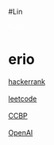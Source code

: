 #Lin
<!DOCTYPE html>
<html lang="en">
<head>
    <meta charset="UTF-8">
    <meta name="viewport" content="width=device-width, initial-scale=1.0">
    <title>Document</title>
    <link rel="stylesheet" href="Demo.css">
</head>
<body>
    <p class="sry" id="srt" style = "color:white">Hello</p>
    <h1 class="sry">erio</h1>
    <a href="https://www.hackerrank.com/dashboard" target="_blank">hackerrank</a>
    <br>
    <br>
    <a href="https://leetcode.com/problemset/all/" target="_blank">leetcode</a>
    <br>
    <br>
    <a href="https://learning.ccbp.in/" target="_blank">CCBP</a>
    <br>
    <br>
    <a href="https://chat.openai.com/" >OpenAI</a>
</body>
</html>

